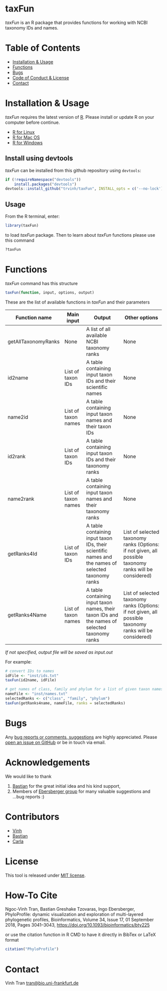 # taxFun

*taxFun* is an R package that provides functions for working with NCBI taxonomy IDs and names.

# Table of Contents
* [Installation &amp; Usage](#installation--usage)
* [Functions](#functions)
* [Bugs](#bugs)
* [Code of Conduct &amp; License](#code-of-conduct--license)
* [Contact](#contact)

# Installation & Usage
*taxFun* requires the latest version of [R](https://cran.r-project.org). Please install or update R on your computer before continue.

* [R for Linux](https://cran.r-project.org/bin/linux/)
* [R for Mac OS](https://cran.r-project.org/bin/macosx/)
* [R for Windows](https://cran.r-project.org/bin/windows/base/)

## Install using devtools
*taxFun* can be installed from this github repository using `devtools`:

```r
if (!requireNamespace("devtools"))
    install.packages("devtools")
devtools::install_github("trvinh/taxFun", INSTALL_opts = c('--no-lock'), build_vignettes = TRUE)
```

## Usage

From the R terminal, enter:
```r
library(taxFun)
```

to load *taxFun* package. Then to learn about *taxFun* functions please use this command
```r
?taxFun
```

# Functions
*taxFun* command has this structure
```r
taxFun(function, input, options, output)
```

These are the list of available functions in *taxFun* and their parameters

| Function name | Main input | Output | Other options |
|---|---|---|---|
| getAllTaxonomyRanks | None | A list of all available NCBI taxonomy ranks | None |
| id2name | List of taxon IDs | A table containing input taxon IDs and their scientific names | None |
| name2id | List of taxon names | A table containing input taxon names and their taxon IDs | None |
| id2rank | List of taxon IDs | A table containing input taxon IDs and their taxonomy ranks | None |
| name2rank | List of taxon names | A table containing input taxon names and their taxonomy ranks | None |
| getRanks4Id | List of taxon IDs | A table containing input taxon IDs, their scientific names and the names of selected taxonomy ranks | List of selected taxonomy ranks (Options: if not given, all possible taxonomy ranks will be considered) |
| getRanks4Name | List of taxon names | A table containing input taxon names, their taxon IDs and the names of selected taxonomy ranks | List of selected taxonomy ranks (Options: if not given, all possible taxonomy ranks will be considered) |

*If not specified, output file will be saved as _input.out_*

For example:

```r
# convert IDs to names
idFile <- "inst/ids.txt"
taxFun(id2name, idFile)

# get names of class, family and phylum for a list of given taxon names
nameFile <- "inst/names.txt"
selectedRanks <- c("class", "family", "phylum")
taxFun(getRanks4name, nameFile, ranks = selectedRanks)
```

# Bugs
Any [bug reports or comments, suggestions](https://github.com/BIONF/PhyloProfile/blob/master/CONTRIBUTING.md) are highly appreciated. Please [open an issue on GitHub](https://github.com/BIONF/PhyloProfile/issues/new) or be in touch via email.

# Acknowledgements
We would like to thank
1) [Bastian](https://github.com/gedankenstuecke) for the great initial idea and his kind support,
2) Members of [Ebersberger group](http://www.bio.uni-frankfurt.de/43045195/ak-ebersberger) for many valuable suggestions and ...bug reports :)

# Contributors
* [Vinh](https://github.com/trvinh)
* [Bastian](https://github.com/gedankenstuecke)
* [Carla](https://github.com/CarlaMoelbert)

# License
This tool is released under [MIT license](https://github.com/BIONF/PhyloProfile/blob/master/LICENSE).

# How-To Cite
Ngoc-Vinh Tran, Bastian Greshake Tzovaras, Ingo Ebersberger, PhyloProfile: dynamic visualization and exploration of multi-layered phylogenetic profiles, Bioinformatics, Volume 34, Issue 17, 01 September 2018, Pages 3041–3043, https://doi.org/10.1093/bioinformatics/bty225

or use the citation function in R CMD to have it directly in BibTex or LaTeX format
```r
citation("PhyloProfile")
```
# Contact
Vinh Tran
tran@bio.uni-frankfurt.de
